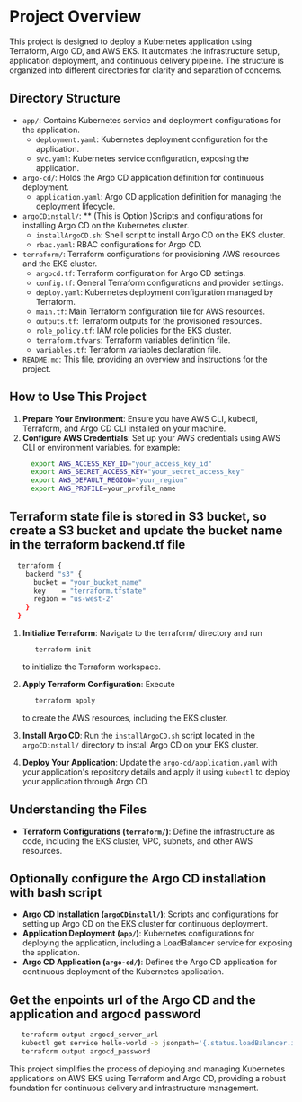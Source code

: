 # Project Overview

This project is designed to deploy a Kubernetes application using Terraform, Argo CD, and AWS EKS. It automates the infrastructure setup, application deployment, and continuous delivery pipeline. The structure is organized into different directories for clarity and separation of concerns.

## Directory Structure

- `app/`: Contains Kubernetes service and deployment configurations for the application.
  - `deployment.yaml`: Kubernetes deployment configuration for the application.
  - `svc.yaml`: Kubernetes service configuration, exposing the application.
- `argo-cd/`: Holds the Argo CD application definition for continuous deployment.
  - `application.yaml`: Argo CD application definition for managing the deployment lifecycle.
- `argoCDinstall/`: ** (This is Option )Scripts and configurations for installing Argo CD on the Kubernetes cluster.
  - `installArgoCD.sh`: Shell script to install Argo CD on the EKS cluster.
  - `rbac.yaml`: RBAC configurations for Argo CD.
- `terraform/`: Terraform configurations for provisioning AWS resources and the EKS cluster.
  - `argocd.tf`: Terraform configuration for Argo CD settings.
  - `config.tf`: General Terraform configurations and provider settings.
  - `deploy.yaml`: Kubernetes deployment configuration managed by Terraform.
  - `main.tf`: Main Terraform configuration file for AWS resources.
  - `outputs.tf`: Terraform outputs for the provisioned resources.
  - `role_policy.tf`: IAM role policies for the EKS cluster.
  - `terraform.tfvars`: Terraform variables definition file.
  - `variables.tf`: Terraform variables declaration file.
- `README.md`: This file, providing an overview and instructions for the project.


## How to Use This Project

1. **Prepare Your Environment**: Ensure you have AWS CLI, kubectl, Terraform, and Argo CD CLI installed on your machine.
2. **Configure AWS Credentials**: Set up your AWS credentials 
   using AWS CLI or environment variables.
   for example:
   ```bash
     export AWS_ACCESS_KEY_ID="your_access_key_id"
     export AWS_SECRET_ACCESS_KEY="your_secret_access_key"
     export AWS_DEFAULT_REGION="your_region"
     export AWS_PROFILE=your_profile_name
   ```
## Terraform state file is stored in S3 bucket, so create a S3 bucket and update the bucket name in the terraform backend.tf file
   ```bash
     terraform {
       backend "s3" {
         bucket = "your_bucket_name"
         key    = "terraform.tfstate"
         region = "us-west-2"
       }
     }
   ```
1. **Initialize Terraform**: Navigate to the terraform/ directory and run 
    ```bash
       terraform init
    ```
    to initialize the Terraform workspace.

1. **Apply Terraform Configuration**: Execute 

   ```bash
      terraform apply
   ```
    to create the AWS resources, including the EKS cluster.
1. **Install Argo CD**: Run the `installArgoCD.sh` script located in the `argoCDinstall/` directory to install Argo CD on your EKS cluster.
2. **Deploy Your Application**: Update the `argo-cd/application.yaml` with your application's repository details and apply it using `kubectl` to deploy your application through Argo CD.

## Understanding the Files

- **Terraform Configurations (`terraform/`)**: Define the infrastructure as code, including the EKS cluster, VPC, subnets, and other AWS resources.
## Optionally configure the Argo CD installation with bash script
- **Argo CD Installation (`argoCDinstall/`)**: Scripts and configurations for setting up Argo CD on the EKS cluster for continuous deployment.
- **Application Deployment (`app/`)**: Kubernetes configurations for deploying the application, including a LoadBalancer service for exposing the application.
- **Argo CD Application (`argo-cd/`)**: Defines the Argo CD application for continuous deployment of the Kubernetes application.

## Get the enpoints url of the Argo CD and the application and argocd password
   ```bash
      terraform output argocd_server_url
      kubectl get service hello-world -o jsonpath='{.status.loadBalancer.ingress[0].hostname}'
      terraform output argocd_password
   ```

This project simplifies the process of deploying and managing Kubernetes applications on AWS EKS using Terraform and Argo CD, providing a robust foundation for continuous delivery and infrastructure management.